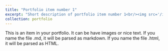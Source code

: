 ```yaml
---
title: "Portfolio item number 1"
excerpt: "Short description of portfolio item number 1<br/><img src='/images/butterfly1.png'>"
collection: portfolio
---
```


This is an item in your portfolio. It can be have images or nice text. If you name the file .md, it will be parsed as markdown. If you name the file .html, it will be parsed as HTML. 

